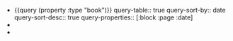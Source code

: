 - {{query (property :type "book")}}
  query-table:: true
  query-sort-by:: date
  query-sort-desc:: true
  query-properties:: [:block :page :date]
-
-